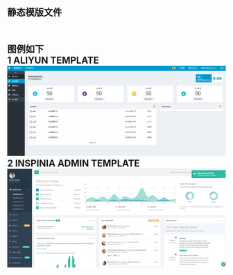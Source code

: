 <html>
<body>
<h2>静态模版文件<h2><br/>
图例如下<br/>
1 ALIYUN TEMPLATE<br/>
<img src="images/aliyun.png"><br/>
2 INSPINIA ADMIN TEMPLATE<br/>
<img src="images/inspinia_admin.png"><br/>
</body>
</html>
